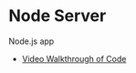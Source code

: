 Node Server
================

Node.js app

  - [Video Walkthrough of
    Code](https://northwestern.hosted.panopto.com/Panopto/Pages/Viewer.aspx?id=8f47546a-1301-434f-b9f5-aaed00230e5e)
